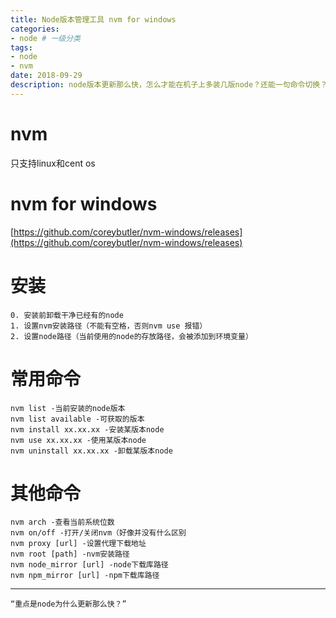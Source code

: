 ```yaml
---
title: Node版本管理工具 nvm for windows
categories: 
- node # 一级分类
tags: 
- node
- nvm
date: 2018-09-29
description: node版本更新那么快，怎么才能在机子上多装几版node？还能一句命令切换？
---
```

# nvm
只支持linux和cent os

# nvm for windows
[https://github.com/coreybutler/nvm-windows/releases](https://github.com/coreybutler/nvm-windows/releases)

# 安装
    0. 安装前卸载干净已经有的node
    1. 设置nvm安装路径（不能有空格，否则nvm use 报错）
    2. 设置node路径（当前使用的node的存放路径，会被添加到环境变量）

# 常用命令
```
nvm list -当前安装的node版本
nvm list available -可获取的版本
nvm install xx.xx.xx -安装某版本node
nvm use xx.xx.xx -使用某版本node
nvm uninstall xx.xx.xx -卸载某版本node
```

# 其他命令
```
nvm arch -查看当前系统位数
nvm on/off -打开/关闭nvm（好像并没有什么区别
nvm proxy [url] -设置代理下载地址
nvm root [path] -nvm安装路径
nvm node_mirror [url] -node下载库路径
nvm npm_mirror [url] -npm下载库路径
```

---
    “重点是node为什么更新那么快？”
